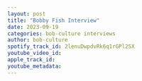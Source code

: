 ```yaml
---
layout: post
title: "Bobby Fish Interview"
date: 2023-09-19
categories: bob-culture interviews
author: bob-culture
spotify_track_id: 2lenuDwpdvRk6q1rGPl2SX
youtube_video_id: 
apple_track_id: 
youtube_metadata: 
---
```

